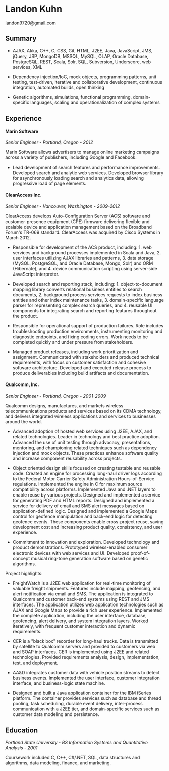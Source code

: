 # Landon Kuhn

landon9720@gmail.com

## Summary

* AJAX, Akka, C++, C, CSS, Git, HTML, J2EE, Java, JavaScript, JMS, jQuery, JSP, MongoDB, MSSQL, MySQL, OLAP, Oracle Database, PostgreSQL, REST, Scala, Solr, SQL, Subversion, Underscore, web services, XML

* Dependency injection/IoC, mock objects, programming patterns, unit testing, test-driven, iterative and collaborative development, continuous integration, automated builds, open thinking

* Genetic algorithms, simulations, functional programming, domain-specific languages, scaling and operationalization of complex systems

## Experience

#### Marin Software

*Senior Engineer - Portland, Oregon - 2012*

Marin Software allows advertisers to manage online marketing campaigns across a variety of publishers, including Google and Facebook.

* Lead development of search features and performance improvements. Developed search and analytic web services. Developed browser library for asynchronously loading search and analytics data, allowing progressive load of page elements.

#### ClearAccess Inc.

*Senior Engineer - Vancouver, Washington - 2009-2012*

ClearAccess develops Auto-Configuration Server (ACS) software and customer-presence equipment (CPE) firmware delivering flexible and scalable device and application management based on the Broadband Forum's TR-069 standard. ClearAccess was acquired by Cisco Systems in March 2012.

* Responsible for development of the ACS product, including: 1. web services and background processes implemented in Scala and Java, 2. user interfaces utilizing AJAX libraries and patterns, 3. data storage (MySQL, PostgreSQL, and Oracle Database, Mongo, Solr) and ORM (Hibernate), and 4. device communication scripting using server-side JavaScript interpreter.

* Developed search and reporting stack, including: 1. object-to-document mapping library converts relational business entities to search documents, 2. background process services requests to index business entities and other index maintenance tasks, 3. domain-specific language parser for representing complex search queries, and 4. reusable UI components for integrating search and reporting features throughout the product.

* Responsible for operational support of production failures. Role includes troubleshooting production environments, instrumenting monitoring and diagnostic endpoints, and fixing coding errors. Work needs to be completed quickly and under pressure from stakeholders.

* Managed product releases, including work prioritization and assignment. Communicated with stakeholders and produced technical requirements, with focus on customer satisfaction and cohesive software architecture. Developed and executed release process to produce deliverables including build artifacts and documentation.

#### Qualcomm, Inc.

*Senior Engineer - Portland, Oregon - 2001-2009*

Qualcomm designs, manufactures, and markets wireless telecommunications products and services based on its CDMA technology, and delivers integrated wireless applications and services to businesses around the world.

* Advanced adoption of hosted web services using J2EE, AJAX, and related technologies. Leader in technology and best practice adoption. Advanced the use of unit testing through advocacy, presentations, mentoring, and championing related techniques such as dependency injection and mock objects. These practices enhance software quality and increase component reusability across projects.

* Object oriented design skills focused on creating testable and reusable code. Created an engine for processing long-haul driver logs according to the Federal Motor Carrier Safety Administration Hours-of-Service regulations. Implemented the engine in C for maximum source compatibility across platforms. Implemented Java and .NET layers to enable reuse by various projects. Designed and implemented a service for generating PDF and HTML reports. Designed and implemented a service for delivery of email and SMS alert messages based on application-defined logic. Designed and implemented a Google Maps control for geofence manipulation and back-end logic for detecting geofence events. These components enable cross-project reuse, saving development cost and increasing product quality, consistency, and user experience.

* Commitment to innovation and exploration. Developed technology and product demonstrations. Prototyped wireless-enabled consumer electronic devices with web services and UI. Developed proof-of-concept musical ring-tone generation software based on genetic algorithms.

Project highlights:

* FreightWatch is a J2EE web application for real-time monitoring of valuable freight shipments. Features include mapping, geofencing, and alert notification via email and SMS. The application is integrated to Qualcomm and customer back-end systems using REST and JMS interfaces. The application utilizes web application technologies such as AJAX and Google Maps to provide a rich user experience. Implemented the complete application, including the user interface, database, geofencing, alert delivery, and system integration layers. Worked iteratively, with frequent customer interaction and dynamic requirements.

* CER is a "black box" recorder for long-haul trucks. Data is transmitted by satellite to Qualcomm servers and provided to customers via web and SOAP interfaces. CER is implemented using J2EE and related technologies. Provided requirements analysis, design, implementation, test, and deployment.

* AA&D integrates customer data with vehicle position streams to detect business events. Implemented the user interface, customer integration interface, and business-logic state machine.
	
* Designed and built a Java application container for the IBM iSeries platform. The container provides services such as database and thread pooling, task scheduling, durable event delivery, inter-process communication with a J2EE tier, and domain-specific services such as customer data modeling and persistence.


## Education

*Portland State University - BS Information Systems and Quantitative Analysis - 2001*  
                                                 
Coursework included C, C++, C#/.NET, SQL, data structures and algorithms, data modeling, finance, and marketing.
